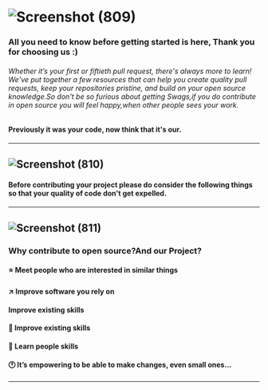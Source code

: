 ![Screenshot (809)](https://user-images.githubusercontent.com/55585284/136242080-7bf8683c-a4b1-4f62-a464-808334190134.png)
===
### All you need to know before getting started is here, Thank you for choosing us :)
###### Whether it’s your first or fiftieth pull request, there's always more to learn! We've put together a few resources that can help you create quality pull requests, keep your repositories pristine, and build on your open source knowledge.So don't be so furious about getting Swags,if you do contribute in open source you will feel happy,when other people sees your work.

#### Previously it was your code, now think that it's our.
--- 
![Screenshot (810)](https://user-images.githubusercontent.com/55585284/136238830-8b400c0e-9a9d-4e61-960f-e1d5af800bd9.png)
---
#### Before contributing your project please do consider the following things so that your quality of code don't get expelled.
---
![Screenshot (811)](https://user-images.githubusercontent.com/55585284/136239547-df39f0d1-5580-478d-a2a6-4f43e6f318bb.png)
---
### Why contribute to open source?And our Project?
#### ⭐ Meet people who are interested in similar things<br>
#### ↗️ Improve software you rely on<br>
####  Improve existing skills<br>
#### 🎥 Improve existing skills<br>
#### 🎤 Learn people skills<br>
#### 🕐 It’s empowering to be able to make changes, even small ones...
---

